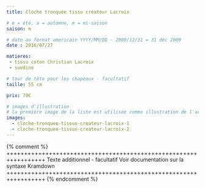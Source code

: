 ```yaml
---
title: Cloche tronquée tissu créateur Lacroix

# e = été, a = automne, m = mi-saison
saison: m

# date au format americain YYYY/MM/DD - 2009/12/31 = 31 dec 2009
date : 2016/07/27

matieres:
 - tissu coton Christian Lacroix
 - suedine

# tour de tête pour les chapeaux - facultatif
taille: 55 cm

prix: 70€

# images d'illustration
# la première image de la liste est utilisée comme illustration de l'article dans les pages de listing.
images:
  - cloche-tronquee-tissus-createur-lacroix-1
  - cloche-tronquee-tissus-createur-lacroix-2
---
```

{% comment %} +++++++++++++++++++++++++++++++++++++++++++++++++++++++++++++++++
              Texte additionnel - facultatif
              Voir documentation sur la syntaxe Kramdown
+++++++++++++++++++++++++++++++++++++++++++++++++++++++++++++++++ {% endcomment %}
